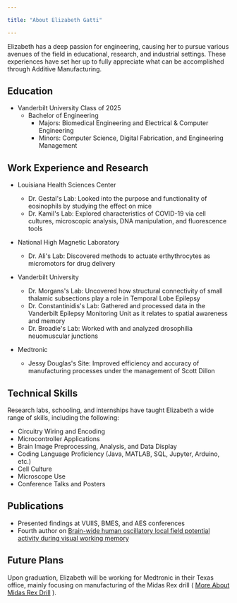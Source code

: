 ```yaml
---

title: "About Elizabeth Gatti"

---
```


Elizabeth has a deep passion for engineering, causing her to pursue various avenues of the field in educational, research, and industrial settings. These experiences have set her up to fully appreciate what can be accomplished through Additive Manufacturing.

## Education

* Vanderbilt University Class of 2025
  * Bachelor of Engineering
    * Majors: Biomedical Engineering and Electrical & Computer Engineering
    * Minors: Computer Science, Digital Fabrication, and Engineering Management

## Work Experience and Research

* Louisiana Health Sciences Center
    * Dr. Gestal's Lab: Looked into the purpose and functionality of eosinophils by studying the effect on mice
    * Dr. Kamil's Lab: Explored characteristics of COVID-19 via cell cultures, microscopic analysis, DNA manipulation, and fluorescence tools

* National High Magnetic Laboratory
    * Dr. Ali's Lab: Discovered methods to actuate erthythrocytes as micromotors for drug delivery

* Vanderbilt University
    * Dr. Morgans's Lab: Uncovered how structural connectivity of small thalamic subsections play a role in Temporal Lobe Epilepsy
    * Dr. Constantinidis's Lab: Gathered and processed data in the Vanderbilt Epilepsy Monitoring Unit as it relates to spatial awareness and memory
    * Dr. Broadie's Lab: Worked with and analyzed drosophilia neuomuscular junctions
      
 * Medtronic
   * Jessy Douglas's Site: Improved efficiency and accuracy of manufacturing processes under the management of Scott Dillon 

## Technical Skills

Research labs, schooling, and internships have taught Elizabeth a wide range of skills, including the following:

* Circuitry Wiring and Encoding
* Microcontroller Applications
* Brain Image Preprocessing, Analysis, and Data Display
* Coding Language Proficiency (Java, MATLAB, SQL, Jupyter, Arduino, etc.)
* Cell Culture
* Microscope Use
* Conference Talks and Posters

## Publications
* Presented findings at VUIIS, BMES, and AES conferences
* Fourth author on [Brain-wide human oscillatory local field potential activity during visual working memory]([https://www.cell.com/iscience/fulltext/S2589-0042(24)00351-1?_returnURL=https%3A%2F%2Flinkinghub.elsevier.com%2Fretrieve%2Fpii%2FS2589004224003511%3Fshowall%3Dtrue])


## Future Plans 

Upon graduation, Elizabeth will be working for Medtronic in their Texas office, mainly focusing on manufacturing of the Midas Rex drill ( [More About Midas Rex Drill]([https://www.medtronic.com/en-us/healthcare-professionals/products/neurological/powered-surgical-instruments/high-speed-pneumatic-surgical-drills/midas-rex-mr8-high-speed-drill-system.html]) ).
